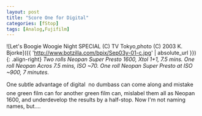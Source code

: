 ```yaml
---
layout: post
title: "Score One for Digital"
categories: [fStop]
tags: [Analog,Fujifilm]
---
```



![Let's Boogie Woogie Night SPECIAL (C) TV Tokyo,photo (C) 2003 K. Bjorke]({{ 'http://www.botzilla.com/bpix/Sep03y-01-c.jpg' | absolute_url }}){: .align-right}
<i>Two rolls Neopan Super Presto 1600, Xtol 1+1, 7.5 mins. One roll Neopan Acros 7.5 mins, ISO ~70. One roll Neopan Super Presto at ISO ~900, 7 minutes.</i>

One subtle advantage of digital &#151; no dumbass can come along and mistake one green film can for another green film can, mislabel them all as Neopan 1600, and underdevelop the results by a half-stop. Now I'm not naming names, but....
